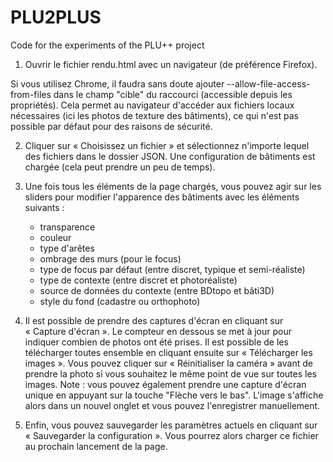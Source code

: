# PLU2PLUS
Code for the experiments of the PLU++ project

1. Ouvrir le fichier rendu.html avec un navigateur (de préférence Firefox).

Si vous utilisez Chrome, il faudra sans doute ajouter --allow-file-access-from-files dans le champ "cible" du raccourci (accessible depuis les propriétés). Cela permet au navigateur d'accéder aux fichiers locaux nécessaires (ici les photos de texture des bâtiments), ce qui n'est pas possible par défaut pour des raisons de sécurité.


2. Cliquer sur « Choisissez un fichier » et sélectionnez n'importe lequel des fichiers dans le dossier JSON. Une configuration de bâtiments est chargée (cela peut prendre un peu de temps).


3. Une fois tous les éléments de la page chargés, vous pouvez agir sur les sliders pour modifier l'apparence des bâtiments avec les éléments suivants :
    - transparence
    - couleur  
    - type d'arêtes
    - ombrage des murs (pour le focus)
    - type de focus par défaut (entre discret, typique et semi-réaliste)
    - type de contexte (entre discret et photoréaliste)
    - source de données du contexte (entre BDtopo et bâti3D)
    - style du fond (cadastre ou orthophoto)


4. Il est possible de prendre des captures d'écran en cliquant sur « Capture d'écran ». Le compteur en dessous se met à jour pour indiquer combien de photos ont été prises. Il est possible de les télécharger toutes ensemble en cliquant ensuite sur « Télécharger les images ».
Vous pouvez cliquer sur « Réinitialiser la caméra » avant de prendre la photo si vous souhaitez le même point de vue sur toutes les images.
Note : vous pouvez également prendre une capture d'écran unique en appuyant sur la touche "Flèche vers le bas". L'image s'affiche alors dans un nouvel onglet et vous pouvez l'enregistrer manuellement.


5. Enfin, vous pouvez sauvegarder les paramètres actuels en cliquant sur « Sauvegarder la configuration ». Vous pourrez alors charger ce fichier au prochain lancement de la page.